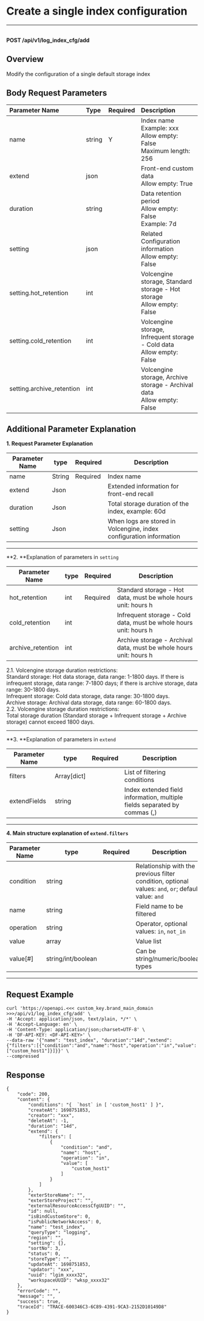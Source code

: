 # Create a single index configuration

---

<br />**POST /api/v1/log_index_cfg/add**

## Overview
Modify the configuration of a single default storage index




## Body Request Parameters

| Parameter Name        | Type     | Required   | Description              |
|:------------------|:-------|:-----|:----------------|
| name | string | Y | Index name<br>Example: xxx <br>Allow empty: False <br>Maximum length: 256 <br> |
| extend | json |  | Front-end custom data<br>Allow empty: True <br> |
| duration | string |  | Data retention period<br>Allow empty: False <br>Example: 7d <br> |
| setting | json |  | Related Configuration information<br>Allow empty: False <br> |
| setting.hot_retention | int |  | Volcengine storage, Standard storage - Hot storage<br>Allow empty: False <br> |
| setting.cold_retention | int |  | Volcengine storage, Infrequent storage - Cold data<br>Allow empty: False <br> |
| setting.archive_retention | int |  | Volcengine storage, Archive storage - Archival data<br>Allow empty: False <br> |

## Additional Parameter Explanation



**1. Request Parameter Explanation**

|  Parameter Name                |   type  | Required  |          Description          |
|-----------------------|----------|----|------------------------|
|name                   |String|Required| Index name|
|extend                   |Json|| Extended information for front-end recall|
|duration                   |Json|| Total storage duration of the index, example: 60d|
|setting                   |Json|| When logs are stored in Volcengine, index configuration information|

--------------

**2. **Explanation of parameters in `setting`

|  Parameter Name                |   type  | Required  |          Description          |
|-----------------------|----------|----|------------------------|
|hot_retention                   |int|Required| Standard storage - Hot data, must be whole hours unit: hours h |
|cold_retention                   |int|| Infrequent storage - Cold data, must be whole hours unit: hours h|
|archive_retention                   |int|| Archive storage - Archival data, must be whole hours unit: hours h|

2.1. Volcengine storage duration restrictions:
      <br/>
Standard storage: Hot data storage, data range: 1-1800 days. If there is infrequent storage, data range: 7-1800 days; if there is archive storage, data range: 30-1800 days.
      <br/>
Infrequent storage: Cold data storage, data range: 30-1800 days.
      <br/>
Archive storage: Archival data storage, data range: 60-1800 days.
      <br/>
2.2. Volcengine storage duration restrictions:
      <br/>
Total storage duration (Standard storage + Infrequent storage + Archive storage) cannot exceed 1800 days.

--------------

**3. **Explanation of parameters in `extend`

|  Parameter Name                |   type  | Required  |          Description          |
|-----------------------|----------|----|------------------------|
|filters                   |Array[dict]|| List of filtering conditions|
|extendFields                   |string|| Index extended field information, multiple fields separated by commas (,)|

--------------

**4. Main structure explanation of `extend.filters`**

|  Parameter Name             |   type  | Required  |          Description          |
|--------------------|----------|----|------------------------|
|condition           |string |  | Relationship with the previous filter condition, optional values: `and`, `or`; default value: `and` |
|name                |string |  | Field name to be filtered |
|operation           |string |  | Operator, optional values:  `in`, `not_in`|
|value               |array |  | Value list |
|value[#]            |string/int/boolean |  | Can be string/numeric/boolean types|

--------------




## Request Example
```shell
curl 'https://openapi.<<< custom_key.brand_main_domain >>>/api/v1/log_index_cfg/add' \
-H 'Accept: application/json, text/plain, */*' \
-H 'Accept-Language: en' \
-H 'Content-Type: application/json;charset=UTF-8' \
-H 'DF-API-KEY: <DF-API-KEY>' \
--data-raw '{"name": "test_index", "duration":"14d","extend":{"filters":[{"condition":"and","name":"host","operation":"in","value":["custom_host1"]}]}}' \
--compressed
```




## Response
```shell
{
    "code": 200,
    "content": {
        "conditions": "{  `host` in [ 'custom_host1' ] }",
        "createAt": 1698751853,
        "creator": "xxx",
        "deleteAt": -1,
        "duration": "14d",
        "extend": {
            "filters": [
                {
                    "condition": "and",
                    "name": "host",
                    "operation": "in",
                    "value": [
                        "custom_host1"
                    ]
                }
            ]
        },
        "exterStoreName": "",
        "exterStoreProject": "",
        "externalResourceAccessCfgUUID": "",
        "id": null,
        "isBindCustomStore": 0,
        "isPublicNetworkAccess": 0,
        "name": "test_index",
        "queryType": "logging",
        "region": "",
        "setting": {},
        "sortNo": 3,
        "status": 0,
        "storeType": "",
        "updateAt": 1698751853,
        "updator": "xxx",
        "uuid": "lgim_xxxx32",
        "workspaceUUID": "wksp_xxxx32"
    },
    "errorCode": "",
    "message": "",
    "success": true,
    "traceId": "TRACE-600346C3-6C89-4391-9CA3-2152D10149D8"
} 
```